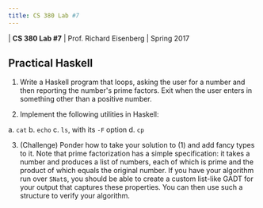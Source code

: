 ```yaml
---
title: CS 380 Lab #7
---
```


<div id="header">

| **CS 380 Lab #7**
| Prof. Richard Eisenberg
| Spring 2017

</div>

Practical Haskell
-----------------

1. Write a Haskell program that loops, asking the user for a number and then reporting the number's prime factors. Exit
when the user enters in something other than a positive number.

2. Implement the following utilities in Haskell:

  a. `cat`
  b. `echo`
  c. `ls`, with its `-F` option
  d. `cp`

3. (Challenge) Ponder how to take your solution to (1) and add fancy types to it. Note that prime factorization has
a simple specification: it takes a number and produces a list of numbers, each of which is prime and the product of
which equals the original number. If you have your algorithm run over `SNat`s, you should be able to create a custom
list-like GADT for your output that captures these properties. You can then use such a structure to verify your
algorithm.
